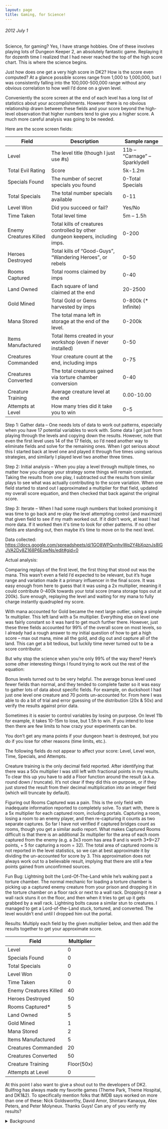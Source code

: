 ```yaml
---
layout: page
title: Gaming, for Science!
---
```


###### 2012 July 1<br>
Science, for gaming?  Yes, I have strange hobbies.  One of these involves playing lots of Dungeon Keeper 2, an absolutely fantastic game.  Replaying it for dozenth time I realized that I had never reached the top of the high score chart. This is where the science begins.

Just how does one get a very high score in DK2?  How is the score even computed?  At a glance possible scores range from 1,000 to 1,000,000, but I was consistently falling into the 100,000-500,000 range without any obvious correlation to how well I’d done on a given level.

Conveniently the score screen at the end of each level has a long list of statistics about your accomplishments.  However there is no obvious relationship drawn between these fields and your score beyond the high-level observation that higher numbers tend to give you a higher score.  A much more careful analysis was going to be needed.

Here are the score screen fields:

| Field                  | Description                                                                   | Sample range                  |
|------------------------|-------------------------------------------------------------------------------|-------------------------------|
| Level                  | The level title (though I just use #s)                                        | 11b – “Carnage” – Sparklydell |
| Total Evil Rating      | Score                                                                         | 5k-1.2m                       |
| Specials Found         | The number of secret specials you found                                       | 0-Total Specials              |
| Total Specials         | The total number specials available                                           | 0-11                          |
| Level Won              | Did you succeed or fail?                                                      | Yes/No                        |
| Time Taken             | Total level time                                                              | 5m – 1.5h                     |
| Enemy Creatures Killed | Total kills of creatures controlled by other dungeon keepers, including imps. | 0-200                         |
| Heroes Destroyed       | Total kills of “Good-Guys”, “Wandering Heroes”, or rebels                     | 0-50                          |
| Rooms Captured         | Total rooms claimed by imps                                                   | 0-40                          |
| Land Owned             | Each square of land claimed at the end                                        | 20-2500                       |
| Gold Mined             | Total Gold or Gems harvested by imps                                          | 0-800k (* Infinite)           |
| Mana Stored            | The total mana left in storage at the end of the level.                       | 0-200k                        |
| Items Manufactured     | Total items created in your workshop (even if never installed)                | 0-50                          |
| Creatures Commanded    | Your creature count at the end, including imps                                | 0-75                          |
| Creatures Converted    | The total creatures gained via torture chamber conversion                     | 0-40                          |
| Creature Training      | Average creature level at the end                                             | 0.00-10.00                    |
| Attempts at Level      | How many tries did it take you to win                                         | 0-5                           |

Step 1: Gather data – One needs lots of data to work out patterns, especially when you have 17 potential variables to work with.   Some data I got just from playing through the levels and copying down the results.  However, note that even the first level uses 14 of the 17 fields, so I’d need another way to eliminate fields and solve for the remaining ones.  When I got serious about this I started back at level one and played it through five times using various strategies, and similarly I played level two another three times.

Step 2: Initial analysis – When you play a level through multiple times, no matter how you change your strategy some things will remain constant.  Taking the results from one play, I subtracted out the results from similar plays to see what was actually contributing to the score variation.  When one field started to stand out I approximated a multiplier for that field, updated my overall score equation, and then checked that back against the original score.

Step 3: Iterate – When I had some rough numbers that looked promising it was time to go back and re-play the level attempting control (and maximize) that given field to see if my math worked out.  If it didn't work, at least I had more data.  If it worked then it's time to look for other patterns.  If no other fields are standing out, then maybe it’s time to move on to the next level.

Data collected:<br/>
https://docs.google.com/spreadsheets/d/1GO8WPQvnhvWq2Y4bXqznJs8lGJVA2Dy8Z168P6EowNs/edit#gid=0

Actual analysis:

Comparing replays of the first level, the first thing that stood out was the mana.  This wasn’t even a field I’d expected to be relevant, but it’s huge range and variation made it a primary influencer in the final score.  It was easy enough from here to guess that it was using a 2x multiplier, meaning it could contribute 0-400k towards your total score (mana storage tops out at 200k).  Sure enough, replaying the level and waiting for my mana to fully charge instantly quadrupled my score.

With mana accounted for Gold became the next large outlier, using a simple 1x multiplier.  This left land with a 5x multiplier.  Everything else on level one was fairly constant so it was hard to get much further there.  However, just these three fields accounted for 99% of the overall score on most levels, so I already had a rough answer to my initial question of how to get a high score – max out mana, mine all the gold, and dig out and capture all of the land.  This can get a bit tedious, but luckily time never turned out to be a score contributor.

But why stop the science when you’re only 99% of the way there?  Here’s some other interesting things I found trying to work out the rest of the equation:

Bonus levels turned out to be very helpful.  The average bonus level used fewer fields than normal, and they tended to complete faster so it was easy to gather lots of data about specific fields.  For example, on duckshoot I had just one level one creature and 70 points un-accounted for.  From here I was able to do a bit of trial and error guessing of the distribution (20x & 50x) and verify the results against prior data.

Sometimes it is easier to control variables by losing on purpose.  On level 11b for example, it takes 10-15m to lose, but 1.5h to win.  If you intend to lose then there are few limits to how crazy your experiments can be.

You don’t get any mana points if your dungeon heart is destroyed, but you do if you lose for other reasons (time limits, etc.).

The following fields do not appear to affect your score: Level, Level won, Time, Specials, and Attempts.

Creature training is the only decimal field reported.  After identifying that there was a 50x multiplier I was still left with fractional points in my results.  To clear this up you have to add a Floor function around the result (a.k.a. round down / truncate).  It’s not clear if they did this on purpose, or if they just stored the result from their decimal multiplication into an integer field (which will truncate by default).

Figuring out Rooms Captured was a pain.  This is the only field with inadequate information reported to completely solve.  To start with, there is a 5x multiplier for each captured room, including portals.  Capturing a room, losing a room to an enemy player, and then re-capturing it counts as two separate captures.  So far I have not verified if captured bridges count as rooms, though you get a similar audio report.  What makes Captured Rooms difficult is that there is an additional 3x multiplier for the area of each room captured from the enemy (e.g. a 3x3 room has area 9 and is worth 3*9=27 points, + 5 for capturing a room = 32).  The total area of captured rooms is not reported in the level statistics, so we can at best approximate it by dividing the un-accounted for score by 3.  This approximation does not always work out to a believable result, implying that there are still a few points gained from unconfirmed sources.

Fun Bug: Lightning bolt the Lord-Of-The-Land while he’s walking past a torture chamber.  The normal mechanic for loading a torture chamber is picking up a captured enemy creature from your prison and dropping it in the torture chamber on a floor rack or next to a wall rack.  Dropping it near a wall rack stuns it on the floor, and then when it tries to get up it gets grabbed by a wall rack.  Lightning bolts cause a similar stun to creatures.  I managed to get a Lord-of-the-Land stuck, tortured, and converted.  The level wouldn’t end until I dropped him out the portal.

Results: Multiply each field by the given multiplier below, and then add the results together to get your approximate score.

| Field                  | Multiplier |
|------------------------|------------|
| Level                  | 0          |
| Specials Found         | 0          |
| Total Specials         | 0          |
| Level Won              | 0          |
| Time Taken             | 0          |
| Enemy Creatures Killed | 40         |
| Heroes Destroyed       | 50         |
| Rooms Captured*        | 5          |
| Land Owned             | 5          |
| Gold Mined             | 1          |
| Mana Stored            | 2          |
| Items Manufactured     | 5          |
| Creatures Commanded    | 20         |
| Creatures Converted    | 50         |
| Creature Training      | Floor(50x) |
| Attempts at Level      | 0          |

At this point I also want to give a shout out to the developers of DK2.  Bullfrog has always made my favorite games (Theme Park, Theme Hospital, and DK1&2).  To specifically mention folks that IMDB says worked on more than one of these: Nick Goldsworthy, David Amor, Shintaro Kanaoya, Alex Peters, and Peter Molyneux.  Thanks Guys!  Can any of you verify my results?

<details>
  <summary>Background</summary>
Originally posted at https://tracher.livejournal.com/119711.html
 <details> 
